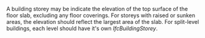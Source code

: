 A building storey may be indicate the elevation of the top surface of the floor slab, excluding any floor coverings. For storeys with raised or sunken areas, the elevation should reflect the largest area of the slab. For split-level buildings, each level should have it's own _IfcBuildingStorey_.
